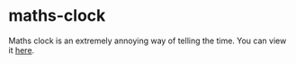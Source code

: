 maths-clock
===========

Maths clock is an extremely annoying way of telling the time. You can view it <a href="http://angusbayley.co.uk/mathsClock/ClockV3index.html">here</a>.

